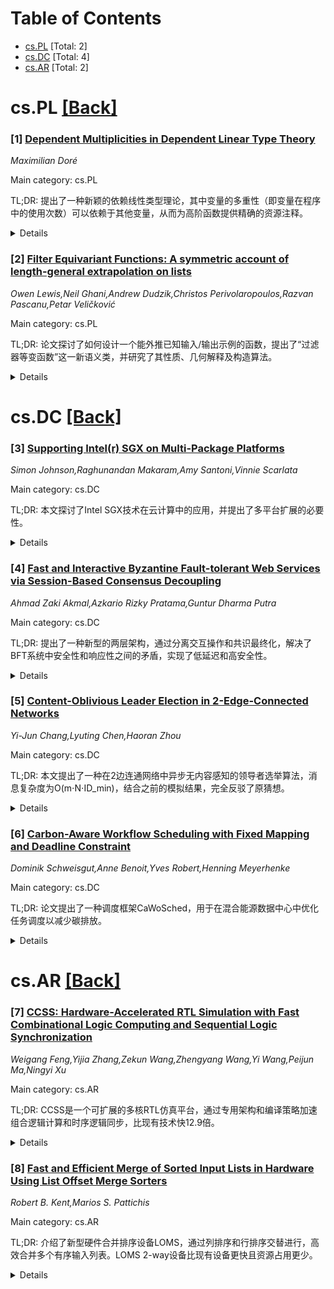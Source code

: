<div id=toc></div>

# Table of Contents

- [cs.PL](#cs.PL) [Total: 2]
- [cs.DC](#cs.DC) [Total: 4]
- [cs.AR](#cs.AR) [Total: 2]


<div id='cs.PL'></div>

# cs.PL [[Back]](#toc)

### [1] [Dependent Multiplicities in Dependent Linear Type Theory](https://arxiv.org/abs/2507.08759)
*Maximilian Doré*

Main category: cs.PL

TL;DR: 提出了一种新颖的依赖线性类型理论，其中变量的多重性（即变量在程序中的使用次数）可以依赖于其他变量，从而为高阶函数提供精确的资源注释。


<details>
  <summary>Details</summary>
Motivation: 现有系统无法为某些高阶函数提供准确的资源注释，因此需要一种能够支持依赖多重性的类型理论。

Method: 通过将线性逻辑嵌入依赖类型理论，并指定嵌入逻辑与宿主理论的交互方式，构建了一个定量类型系统。

Result: 理论语义结合了依赖类型理论和线性逻辑的标准模型，并在Agda中实现了该系统。

Conclusion: 该理论为依赖类型语言提供了灵活的资源管理能力，扩展了其表达能力。

Abstract: We present a novel dependent linear type theory in which the multiplicity of
some variable - i.e., the number of times the variable can be used in a program
- can depend on other variables. This allows us to give precise resource
annotations to many higher-order functions that cannot be adequately typed in
any other system. Inspired by the Dialectica translation, our typing discipline
is obtained by embedding linear logic into dependent type theory and specifying
how the embedded logic interacts with the host theory. We can then use a
standard natural numbers type to obtain a quantitative typing system with
dependent multiplicities. We characterise the semantics for our theory as a
combination of standard models of dependent type theory and linear logic. Our
system can be added to any dependently typed language, which we demonstrate
with an implementation in Agda.

</details>


### [2] [Filter Equivariant Functions: A symmetric account of length-general extrapolation on lists](https://arxiv.org/abs/2507.08796)
*Owen Lewis,Neil Ghani,Andrew Dudzik,Christos Perivolaropoulos,Razvan Pascanu,Petar Veličković*

Main category: cs.PL

TL;DR: 论文探讨了如何设计一个能外推已知输入/输出示例的函数，提出了“过滤器等变函数”这一新语义类，并研究了其性质、几何解释及构造算法。


<details>
  <summary>Details</summary>
Motivation: 研究函数在外推时的行为规则，提出过滤器等变函数作为“好”外推函数的候选。

Method: 引入过滤器等变函数类，证明其基本定理，与映射等变函数类关联，并给出几何解释和构造算法。

Result: 证明了过滤器等变函数的性质，提出了一种完美外推的构造算法。

Conclusion: 过滤器等变函数为外推问题提供了有前景的解决方案，其几何和算法特性值得进一步研究。

Abstract: What should a function that extrapolates beyond known input/output examples
look like? This is a tricky question to answer in general, as any function
matching the outputs on those examples can in principle be a correct
extrapolant. We argue that a "good" extrapolant should follow certain kinds of
rules, and here we study a particularly appealing criterion for rule-following
in list functions: that the function should behave predictably even when
certain elements are removed. In functional programming, a standard way to
express such removal operations is by using a filter function. Accordingly, our
paper introduces a new semantic class of functions -- the filter equivariant
functions. We show that this class contains interesting examples, prove some
basic theorems about it, and relate it to the well-known class of map
equivariant functions. We also present a geometric account of filter
equivariants, showing how they correspond naturally to certain simplicial
structures. Our highlight result is the amalgamation algorithm, which
constructs any filter-equivariant function's output by first studying how it
behaves on sublists of the input, in a way that extrapolates perfectly.

</details>


<div id='cs.DC'></div>

# cs.DC [[Back]](#toc)

### [3] [Supporting Intel(r) SGX on Multi-Package Platforms](https://arxiv.org/abs/2507.08190)
*Simon Johnson,Raghunandan Makaram,Amy Santoni,Vinnie Scarlata*

Main category: cs.DC

TL;DR: 本文探讨了Intel SGX技术在云计算中的应用，并提出了多平台扩展的必要性。


<details>
  <summary>Details</summary>
Motivation: 随着开发者对SGX技术的熟悉，其在云计算中的适用性被测试，需要进一步扩展以支持多平台。

Method: 描述了为支持多平台和云计算的SGX平台增强措施。

Result: 展示了SGX在云计算中的潜力，并提出了扩展需求。

Conclusion: SGX技术需要进一步扩展以实现可编程、高性能且安全的云计算环境。

Abstract: Intel(r) Software Guard Extensions (SGX) was originally released on client
platforms and later extended to single socket server platforms. As developers
have become familiar with the capabilities of the technology, the applicability
of this capability in the cloud has been tested. Various Cloud Service
Providers (CSPs) are demonstrating the value of using SGX based Trusted
Execution Environments (TEE) to create a new paradigm of Confidential Cloud
Computing. This paper describes the additional platform enhancements we believe
are necessary to deliver a user programmable Trusted Execution Environment that
scales to cloud usages, performs and is secure on multi-package platforms.

</details>


### [4] [Fast and Interactive Byzantine Fault-tolerant Web Services via Session-Based Consensus Decoupling](https://arxiv.org/abs/2507.08281)
*Ahmad Zaki Akmal,Azkario Rizky Pratama,Guntur Dharma Putra*

Main category: cs.DC

TL;DR: 提出了一种新型的两层架构，通过分离交互操作和共识最终化，解决了BFT系统中安全性和响应性之间的矛盾，实现了低延迟和高安全性。


<details>
  <summary>Details</summary>
Motivation: 解决BFT系统在提供关键完整性保证时面临的延迟问题，以提升交互式用户体验。

Method: 采用两层架构：会话感知的事务缓冲层（Layer 2）提供即时反馈，定期将批量操作提交到完全BFT共识层（Layer 1）。

Result: 系统实现了低于200ms的响应时间，同时保持强BFT安全性；Layer 2操作速度是Layer 1的四倍。

Conclusion: 该架构使BFT应用在延迟受限领域（如元宇宙）成为可能，满足了响应性和状态一致性的双重需求。

Abstract: Byzantine fault-tolerant (BFT) web services provide critical integrity
guarantees for distributed applications but face significant latency challenges
that hinder interactive user experiences. We propose a novel two-layer
architecture that addresses this fundamental tension between security and
responsiveness in BFT systems. Our approach introduces a session-aware
transaction buffer layer (Layer 2) that delivers immediate feedback to users
through consensus simulation, while periodically committing batched operations
to a fully Byzantine fault-tolerant consensus layer (Layer 1). By separating
interactive operations from consensus finalization, our system achieves
responsive user experiences of under 200ms, while maintaining strong BFT
security guarantees. We demonstrate the efficacy of our architecture through a
supply chain management implementation, where operators require both immediate
feedback during multi-step workflows and tamper-proof record keeping. Our
evaluation shows that our Layer 2 operations perform four times faster than the
Layer 1 counterpart, while substantially preserving the end-to-end transaction
integrity. Our approach enables BFT applications in domains previously
considered impractical due to latency constraints, such as metaverse
environments, where users require both responsive interaction and guaranteed
state consistency.

</details>


### [5] [Content-Oblivious Leader Election in 2-Edge-Connected Networks](https://arxiv.org/abs/2507.08348)
*Yi-Jun Chang,Lyuting Chen,Haoran Zhou*

Main category: cs.DC

TL;DR: 本文提出了一种在2边连通网络中异步无内容感知的领导者选举算法，消息复杂度为O(m⋅N⋅ID_min)，结合之前的模拟结果，完全反驳了原猜想。


<details>
  <summary>Details</summary>
Motivation: 研究完全缺陷异步网络中无需预设领导者即可进行非平凡计算的可能性，特别是针对2边连通网络。

Method: 设计了一种异步无内容感知的领导者选举算法，适用于2边连通网络，消息复杂度为O(m⋅N⋅ID_min)。

Result: 算法能够在2边连通网络中静默终止，结合之前的模拟结果，证明无需预设领导者即可模拟无噪声设置中的算法。

Conclusion: 完全反驳了原猜想，证明了在2边连通网络中无需预设领导者即可进行非平凡计算。

Abstract: Censor-Hillel, Cohen, Gelles, and Sela (PODC 2022 \& Distributed Computing
2023) studied fully-defective asynchronous networks, where communication
channels may suffer an extreme form of alteration errors, rendering messages
completely corrupted. The model is equivalent to content-oblivious computation,
where nodes communicate solely via pulses. They showed that if the network is
2-edge-connected, then any algorithm for a noiseless setting can be simulated
in the fully-defective setting; otherwise, no non-trivial computation is
possible in the fully-defective setting. However, their simulation requires a
predesignated leader, which they conjectured to be necessary for any
non-trivial content-oblivious task.
  Recently, Frei, Gelles, Ghazy, and Nolin (DISC 2024) refuted this conjecture
for the special case of oriented ring topology. They designed two asynchronous
content-oblivious leader election algorithms with message complexity $O(n \cdot
\mathsf{ID}_{\max})$, where $n$ is the number of nodes and $\mathsf{ID}_{\max}$
is the maximum $\mathsf{ID}$. The first algorithm stabilizes in unoriented
rings without termination detection. The second algorithm quiescently
terminates in oriented rings, thus enabling the execution of the simulation
algorithm after leader election.
  In this work, we present an asynchronous content-oblivious leader election
algorithm that quiescently terminates in any 2-edge connected network with
message complexity $O(m \cdot N \cdot \mathsf{ID}_{\min})$, where $m$ is the
number of edges, $N$ is a known upper bound on the number of nodes, and
$\mathsf{ID}_{\min}$ is the smallest $\mathsf{ID}$. Combined with the previous
simulation result, our finding implies that any algorithm from the noiseless
setting can be simulated in the fully-defective setting without assuming a
preselected leader, entirely refuting the original conjecture.

</details>


### [6] [Carbon-Aware Workflow Scheduling with Fixed Mapping and Deadline Constraint](https://arxiv.org/abs/2507.08725)
*Dominik Schweisgut,Anne Benoit,Yves Robert,Henning Meyerhenke*

Main category: cs.DC

TL;DR: 论文提出了一种调度框架CaWoSched，用于在混合能源数据中心中优化任务调度以减少碳排放。


<details>
  <summary>Details</summary>
Motivation: 大型数据中心能耗高，碳排放问题严重，尤其是任务依赖性强的工作流。通过优化调度任务到绿色能源充足时段，可减少碳排放。

Method: 将问题形式化为调度问题，提出多项式时间解（单处理器）和NP难解（多处理器）。提出启发式框架CaWoSched，结合贪婪算法和局部搜索。

Result: 实验表明，CaWoSched相比基线算法显著减少了碳排放。

Conclusion: CaWoSched在混合能源数据中心中有效减少碳排放，尤其适用于多处理器环境。

Abstract: Large data and computing centers consume a significant share of the world's
energy consumption. A prominent subset of the workloads in such centers are
workflows with interdependent tasks, usually represented as directed acyclic
graphs (DAGs). To reduce the carbon emissions resulting from executing such
workflows in centers with a mixed (renewable and non-renewable) energy supply,
it is advisable to move task executions to time intervals with sufficient green
energy when possible. To this end, we formalize the above problem as a
scheduling problem with a given mapping and ordering of the tasks. We show that
this problem can be solved in polynomial time in the uniprocessor case. For at
least two processors, however, the problem becomes NP-hard. Hence, we propose a
heuristic framework called CaWoSched that combines several greedy approaches
with local search. To assess the 16 heuristics resulting from different
combinations, we also devise a simple baseline algorithm and an exact ILP-based
solution. Our experimental results show that our heuristics provide significant
savings in carbon emissions compared to the baseline.

</details>


<div id='cs.AR'></div>

# cs.AR [[Back]](#toc)

### [7] [CCSS: Hardware-Accelerated RTL Simulation with Fast Combinational Logic Computing and Sequential Logic Synchronization](https://arxiv.org/abs/2507.08406)
*Weigang Feng,Yijia Zhang,Zekun Wang,Zhengyang Wang,Yi Wang,Peijun Ma,Ningyi Xu*

Main category: cs.AR

TL;DR: CCSS是一个可扩展的多核RTL仿真平台，通过专用架构和编译策略加速组合逻辑计算和时序逻辑同步，比现有技术快12.9倍。


<details>
  <summary>Details</summary>
Motivation: 随着单芯片晶体管数量超过数百亿，RTL级仿真和验证的复杂性呈指数增长，仿真周期长达数月。CPU仿真速度成为功能调试的主要瓶颈。

Method: CCSS采用平衡的DAG分区方法和高效的布尔计算核心处理组合逻辑，并通过低延迟片上网络（NoC）设计同步时序状态。

Result: 实验结果表明，CCSS比最先进的多核仿真器快12.9倍。

Conclusion: CCSS通过优化架构和编译策略，显著提升了RTL仿真的速度和效率。

Abstract: As transistor counts in a single chip exceed tens of billions, the complexity
of RTL-level simulation and verification has grown exponentially, often
extending simulation campaigns to several months. In industry practice, RTL
simulation is divided into two phases: functional debug and system validation.
While system validation demands high simulation speed and is typically
accelerated using FPGAs, functional debug relies on rapid compilation-rendering
multi-core CPUs the primary choice. However, the limited simulation speed of
CPUs has become a major bottleneck. To address this challenge, we propose CCSS,
a scalable multi-core RTL simulation platform that achieves both fast
compilation and high simulation throughput. CCSS accelerates combinational
logic computation and sequential logic synchronization through specialized
architecture and compilation strategies. It employs a balanced DAG partitioning
method and efficient boolean computation cores for combinational logic, and
adopts a low-latency network-on-chip (NoC) design to synchronize sequential
states across cores efficiently. Experimental results show that CCSS delivers
up to 12.9x speedup over state-of-the-art multi-core simulators.

</details>


### [8] [Fast and Efficient Merge of Sorted Input Lists in Hardware Using List Offset Merge Sorters](https://arxiv.org/abs/2507.08658)
*Robert B. Kent,Marios S. Pattichis*

Main category: cs.AR

TL;DR: 介绍了新型硬件合并排序设备LOMS，通过列排序和行排序交替进行，高效合并多个有序输入列表。LOMS 2-way设备比现有设备更快且资源占用更少。


<details>
  <summary>Details</summary>
Motivation: 解决现有合并排序设备（如Bitonic和Odd-Even）在速度和资源效率上的不足，支持不同大小的输入列表。

Method: 使用输入2-D数组，通过列排序和行排序交替处理，利用S2MS设备作为第一阶段。

Result: LOMS 2-way设备合并32值列表仅需2.24 nS，速度提升2.63倍；3-way设备合并21值列表仅需3.4 nS，速度提升1.36倍。

Conclusion: LOMS设备在速度和资源效率上优于现有技术，适用于FPGA实现。

Abstract: A new set of hardware merge sort devices are introduced here, which merge
multiple sorted input lists into a single sorted output list in a fast and
efficient manner. In each merge sorter, the values from the sorted input lists
are arranged in an input 2-D setup array, but with the order of each sorted
input list offset from the order of each of the other sorted input lists. In
these new devices, called List Offset Merge Sorters (LOMS), a minimal set of
column sort stages alternating with row sort stages process the input setup
array into a final output array, now in the defined sorted order. LOMS 2-way
sorters, which merge 2 sorted input lists, require only 2 merge stages and are
significantly faster than Kenneth Batcher's previous state-of-the-art 2-way
merge devices, Bitonic Merge Sorters and Odd-Even Merge Sorters. LOMS 2-way
sorters utilize the recently-introduced Single-Stage 2-way Merge Sorters (S2MS)
in their first stage. Both LOMS and S2MS devices can merge any mixture of input
list sizes, while Batcher's merge sorters are difficult to design unless the 2
input lists are equal, and a power-of-2. By themselves, S2MS devices are the
fastest 2-way merge sorters when implemented in this study's target FPGA
devices, but they tend to use a large number of LUT resources. LOMS 2-way
devices use fewer resources than comparable S2MS devices, enabling some large
LOMS devices to be implemented in a given FPGA when comparable S2MS devices
cannot fit in that FPGA. A List Offset 2-way sorter merges 2 lists, each with
32 values, into a sorted output list of those 64 values in 2.24 nS, a speedup
of 2.63 versus a comparable Batcher device. A LOMS 3-way merge sorter, merging
3 sorted input lists with 7 values, fully merges the 21 values in 3.4 nS, a
speedup of 1.36 versus the comparable state-of-the-art 3-way merge device.

</details>
